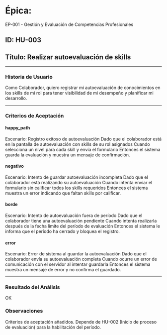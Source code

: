 # Épica: 
EP-001 - Gestión y Evaluación de Competencias Profesionales

## ID: HU-003  
## Título: Realizar autoevaluación de skills

---

### Historia de Usuario

Como Colaborador, quiero registrar mi autoevaluación de conocimientos en los skills de mi rol para tener visibilidad de mi desempeño y planificar mi desarrollo.

---

### Criterios de Aceptación

#### happy_path
Escenario: Registro exitoso de autoevaluación
Dado que el colaborador está en la pantalla de autoevaluación con skills de su rol asignados
Cuando selecciona un nivel para cada skill y envía el formulario
Entonces el sistema guarda la evaluación y muestra un mensaje de confirmación.

#### negativo
Escenario: Intento de guardar autoevaluación incompleta
Dado que el colaborador está realizando su autoevaluación
Cuando intenta enviar el formulario sin calificar todos los skills requeridos
Entonces el sistema muestra un error indicando que faltan skills por calificar.

#### borde
Escenario: Intento de autoevaluación fuera de período
Dado que el colaborador tiene una autoevaluación pendiente
Cuando intenta realizarla después de la fecha límite del período de evaluación
Entonces el sistema le informa que el período ha cerrado y bloquea el registro.

#### error
Escenario: Error de sistema al guardar la autoevaluación
Dado que el colaborador envía su autoevaluación completa
Cuando ocurre un error de comunicación con el servidor al intentar guardarla
Entonces el sistema muestra un mensaje de error y no confirma el guardado.

---

### Resultado del Análisis  
OK

### Observaciones
Criterios de aceptación añadidos. Depende de HU-002 (Inicio de proceso de evaluación) para la habilitación del período.